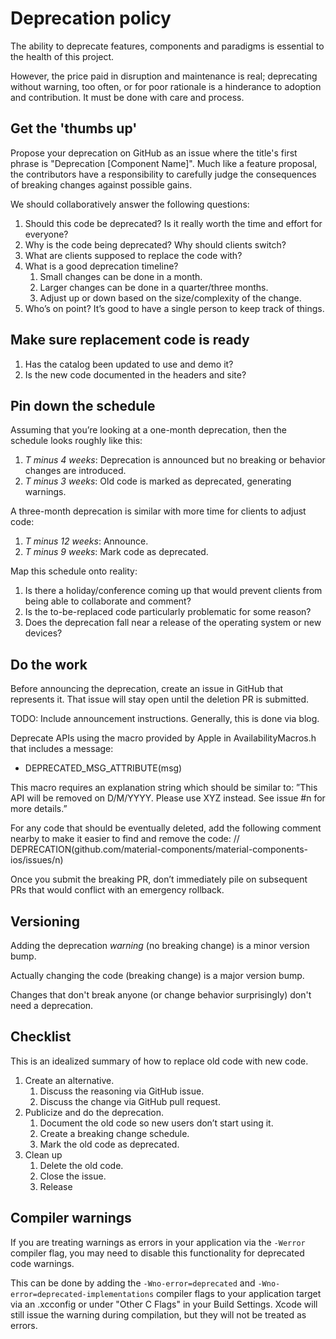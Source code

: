 <!--docs:
title: "Deprecation policy"
layout: detail
section: docs
path: /team_handbook/api_design/deprecation_policy
-->

# Deprecation policy

The ability to deprecate features, components and paradigms is essential to the health of this project. 

However, the price paid in disruption and maintenance is real; deprecating without warning, too often, or for poor rationale is a hinderance to adoption and contribution. It must be done with care and process.

## Get the 'thumbs up'

Propose your deprecation on GitHub as an issue where the title's first phrase is "Deprecation [Component Name]". Much like a feature proposal, the contributors have a responsibility to carefully judge the consequences of breaking changes against possible gains. 

We should collaboratively answer the following questions:

1. Should this code be deprecated? Is it really worth the time and effort for everyone?
1. Why is the code being deprecated? Why should clients switch?
1. What are clients supposed to replace the code with?
1. What is a good deprecation timeline?
    1. Small changes can be done in a month.
    1. Larger changes can be done in a quarter/three months.
    1. Adjust up or down based on the size/complexity of the change.
1. Who’s on point? It’s good to have a single person to keep track of things.

## Make sure replacement code is ready

1. Has the catalog been updated to use and demo it? 
1. Is the new code documented in the headers and site?

## Pin down the schedule

Assuming that you’re looking at a one-month deprecation, then the schedule looks roughly like this:

1. *T minus 4 weeks*: Deprecation is announced but no breaking or behavior changes are introduced.
1. *T minus 3 weeks*: Old code is marked as deprecated, generating warnings.

A three-month deprecation is similar with more time for clients to adjust code:

1. *T minus 12 weeks*: Announce.
1. *T minus 9 weeks*: Mark code as deprecated.

Map this schedule onto reality: 

1. Is there a holiday/conference coming up that would prevent clients from being able to collaborate and comment? 
1. Is the to-be-replaced code particularly problematic for some reason? 
1. Does the deprecation fall near a release of the operating system or new devices?

## Do the work

Before announcing the deprecation, create an issue in GitHub that represents it. That issue will stay open until the deletion PR is submitted.

TODO: Include announcement instructions. Generally, this is done via blog.

Deprecate APIs using the macro provided by Apple in AvailabilityMacros.h that includes a message:
* DEPRECATED_MSG_ATTRIBUTE(msg)

This macro requires an explanation string which should be similar to: ”This API will be removed on D/M/YYYY. Please use XYZ instead. See issue #n for more details.”

For any code that should be eventually deleted, add the following comment nearby to make it easier to find and remove the code: // DEPRECATION(github.com/material-components/material-components-ios/issues/n)

Once you submit the breaking PR, don’t immediately pile on subsequent PRs that would conflict with an emergency rollback.

## Versioning

Adding the deprecation *warning* (no breaking change) is a minor version bump.

Actually changing the code (breaking change) is a major version bump.

Changes that don't break anyone (or change behavior surprisingly) don't need a deprecation.

## Checklist

This is an idealized summary of how to replace old code with new code.

1. Create an alternative.
    1. Discuss the reasoning via GitHub issue.
    1. Discuss the change via GitHub pull request.
1. Publicize and do the deprecation.
    1. Document the old code so new users don’t start using it.
    1. Create a breaking change schedule. 
    1. Mark the old code as deprecated.
1. Clean up
    1. Delete the old code.
    1. Close the issue.
    1. Release

## Compiler warnings

If you are treating warnings as errors in your application via the `-Werror` compiler flag, you may need to disable this functionality for deprecated code warnings.

This can be done by adding the `-Wno-error=deprecated` and `-Wno-error=deprecated-implementations` compiler flags to your application target via an .xcconfig or under "Other C Flags" in your Build Settings. Xcode will still issue the warning during compilation, but they will not be treated as errors.
